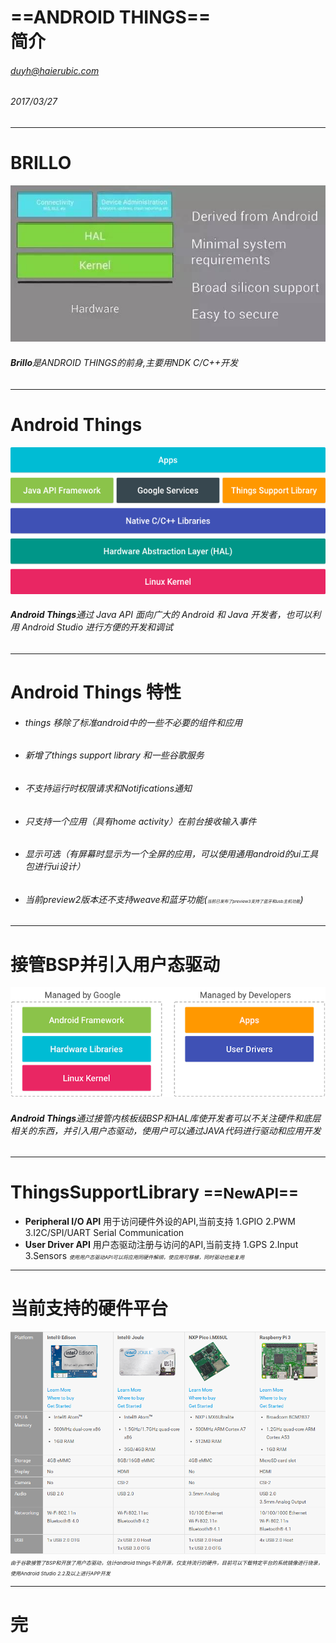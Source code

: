 <!-- $theme: gaia -->
<!-- page_number: true -->
# **==ANDROID THINGS==**<br/>简介
###### *duyh@haierubic.com*
###### 2017/03/27


---
# BRILLO
![120% left](brillo.jpg)
###### **Brillo**是*ANDROID THINGS*的前身,主要用NDK C/C++开发


---
# Android Things
![120% left](platform-architecture.png)
###### **Android Things**通过 Java API 面向广大的 Android 和 Java 开发者，也可以利用 Android Studio 进行方便的开发和调试


---
# Android Things 特性
+ ###### things 移除了标准android中的一些不必要的组件和应用
+ ###### 新增了things support library 和一些谷歌服务
+ ###### 不支持运行时权限请求和Notifications通知
+ ###### 只支持一个应用（具有home activity）在前台接收输入事件
+ ###### 显示可选（有屏幕时显示为一个全屏的应用，可以使用通用android的ui工具包进行ui设计）
+ ###### 当前preview2版本还不支持weave和蓝牙功能(<small><small><small><small>当前已发布了preview3支持了蓝牙和usb主机功能</small></small></small></small>)


---
# 接管BSP并引入用户态驱动
![120% left](driver-stack.png)
###### **Android Things**通过接管内核板级BSP和HAL库使开发者可以不关注硬件和底层相关的东西，并引入用户态驱动，使用户可以通过JAVA代码进行驱动和应用开发


---
# ThingsSupportLibrary <small>==NewAPI==</small>
+ **Peripheral I/O API** 
用于访问硬件外设的API,当前支持
  1.GPIO
  2.PWM
  3.I2C/SPI/UART Serial Communication 
+ **User Driver API** 
用户态驱动注册与访问的API,当前支持
  1.GPS
  2.Input
  3.Sensors
<small><small><small>*使用用户态驱动API可以将应用同硬件解绑，使应用可移植，同时驱动也能复用*</small></small></small>


---
# 当前支持的硬件平台
![60% left](support-hardwares.png) 
<small><small><small>*由于谷歌接管了BSP和开放了用户态驱动，估计android things不会开源，仅支持流行的硬件，目前可以下载特定平台的系统镜像进行烧录，使用Android Studio 2.2及以上进行APP开发*</small></small></small>


---
# **完**



